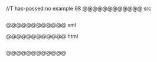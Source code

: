 //T has-passed:no
example 98
@@@@@@@@@@@@ src
```
```
@@@@@@@@@@@@ xml
<?xml version="1.0" encoding="UTF-8"?>
<!DOCTYPE document SYSTEM "CommonMark.dtd">
<document xmlns="http://commonmark.org/xml/1.0">
  <code_block></code_block>
</document>
@@@@@@@@@@@@ html
<pre><code></code></pre>
@@@@@@@@@@@@
